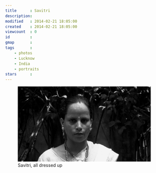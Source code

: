 ```yaml
---
title      : Savitri
description: 
modified   : 2014-02-21 18:05:00
created    : 2014-02-21 18:05:00
viewcount  : 0
id         : 
gmap       : 
tags       :
    - photos
    - Lucknow
    - India
    - portraits
stars      : 
---
```


<figure>
    <img src="img/P0005118.jpg">
    <figcaption>Savitri, all dressed up</figcaption>
</figure>